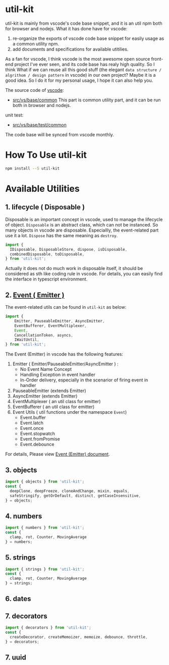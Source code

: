 # util-kit

util-kit is mainly from vscode's code base snippet, and it is an util npm both for browser and nodejs. What it has done have for vscode:     
1. re-organize the exports of vscode code base snippet for easily usage as a common utility npm.    
2. add documents and specifications for available utitilies.           

As a fan for vscode, I think vscode is the most awesome open source front-end project I've ever seen, and its code base has realy high quality. So I think What if we can reuse all this good stuff (the elegant `data structure / algrithom / design pattern` in vscode) in our own project? Maybe it is a good idea. So I do it for my personal usage, I hope it can also help you. 

The source code of [vscode](https://github.com/microsoft/vscode):
* [src/vs/base/common](https://github.com/microsoft/vscode/tree/master/src/vs/base/common)
This part is common utility part, and it can be run both in browser and nodejs.

unit test:
* [src/vs/base/test/common](https://github.com/microsoft/vscode/tree/master/src/vs/base/test/common)


The code base will be synced from vscode monthly.   


# How To Use util-kit
```bash
npm install --S util-kit
```

# Available Utilities
## 1. lifecycle ( Disposable )
Disposable is an important concept in vscode, used to manage the lifecycle of object. `Disposable` is an abstract class, which can not be instanced. 
So many objects in vscode are disposable. Especiallly, the event-related part use it a lot. `Dispose` has the same meaning as `destroy`. 
 
```ts
import { 
  IDisposable, DisposableStore, dispose, isDisposable, 
  combinedDisposable, toDisposable, 
} from 'util-kit';
```
Actually it does not do much work in disposable itself, it should be considered as sth like coding rule in vscode. 
For details, you can easily find the interface in typescript environment. 

## 2. [Event ( Emitter )](https://github.com/wangmengHB/utilities-library/blob/master/packages/util-kit/docs/event.md)

The event-related utils can be found in `util-kit` as below: 
```ts
import { 
	Emitter, PauseableEmitter, AsyncEmitter,
	EventBufferer, EventMultiplexer, 
	Event, 
	CancellationToken, asyncs,
	IWaitUntil,
} from 'util-kit';
```

The Event (Emitter) in vscode has the following features:    
1. Emitter ( Emitter/PauseableEmitter/AsyncEmitter ) : 
	* No Event Name Concept				
	* Handling Exception in event handler		
	* In-Order delivery, especially in the scenarior of firing event in handler       
2. PauseableEmitter (extends Emitter)	
3. AsyncEmitter (extends Emitter)	
4. EventMultiplexer ( an util class for emitter)
5. EventBufferer ( an util class for emitter)	
6. Event Utils ( util functions under the namespace `Event`)    
    * Event.buffer    
    * Event.latch     
    * Event.once 
    * Event.stopwatch 
    * Event.fromPromise 
    * Event.debounce

For details, Please view [Event (Emitter) document](https://github.com/wangmengHB/utilities-library/blob/master/packages/util-kit/docs/event.md).


## 3. objects
```ts
import { objects } from 'util-kit';
const {
  deepClone, deepFreeze, cloneAndChange, mixin, equals, 
  safeStringify, getOrDefault, distinct, getCaseInsensitive, 
} = objects;
```

## 4. numbers
```ts
import { numbers } from 'util-kit';
const {
  clamp, rot, Counter, MovingAverage 
} = numbers;
```

## 5. strings 
```ts
import { strings } from 'util-kit';
const {
  clamp, rot, Counter, MovingAverage 
} = strings;
```

## 6. dates

## 7. decorators
```ts
import { decorators } from 'util-kit';
const {
  createDecorator, createMemoizer, memoize, debounce, throttle, 
} = decorators;
```

## 7. uuid























